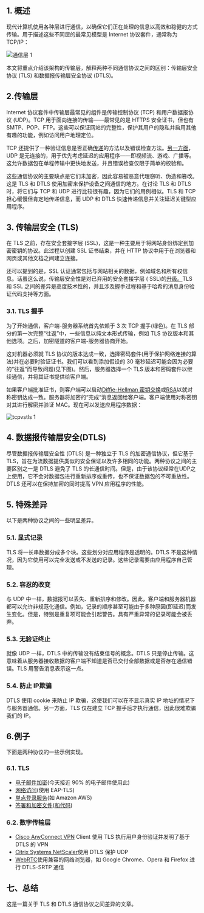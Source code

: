 ## 1. 概述

现代计算机使用各种层进行通信，以确保它们正在处理的信息以高效和稳健的方式传输。用于描述这些不同层的最常见模型是 Internet 协议套件，通常称为 TCP/IP：

![通信层 1](https://www.baeldung.com/wp-content/uploads/sites/4/2022/05/Communication-Layers-1.png)

本文将重点介绍该架构的传输层，解释两种不同通信协议之间的区别：传输层安全协议 (TLS) 和数据报传输层安全协议 (DTLS)。

## 2.传输层

Internet 协议套件中传输层最常见的组件是传输控制协议 (TCP) 和用户数据报协议 (UDP)。TCP 用于面向连接的传输——最常见的是 HTTPS 安全证书，但也有 SMTP、POP、FTP。这些可以保证网站的完整性，保护其用户的隐私并启用其他有趣的功能，例如访问用户地理定位。

TCP 还提供了一种验证信息是否正确[传递](https://www.baeldung.com/cs/tcp-protocol-syn-ack)的方法以及错误检查方法。[另一方面](https://www.baeldung.com/cs/udp-vs-tcp)，UDP 是无连接的，用于优先考虑延迟的应用程序——即视频流、游戏、广播等。这允许数据包在单程传输中更快地发送，并且错误检查仅限于简单的校验和。

这些通信协议的主要缺点是它们未加密，因此容易被恶意代理窃听、伪造和篡改。这是 TLS 和 DTLS 使用加密来保护设备之间通信的地方。在讨论 TLS 和 DTLS 时，将它们与 TCP 和 UDP 进行比较很有趣，因为它们的用例相似。TLS 和 TCP 担心缓慢但肯定地传递信息，而 UDP 和 DTLS 快速传递信息并关注延迟关键型应用程序。

## 3. 传输层安全 (TLS)

在 TLS 之前，存在安全套接字层 (SSL)，这是一种主要用于将网站身份绑定到加密密钥的协议。此过程以创建 SSL 证书结束，并在 HTTP 协议中用于在浏览器和网页或其他文档之间建立连接。

还可以提到的是，SSL 认证通常包括与网站相关的数据，例如域名和所有权信息。话虽这么说，传输层安全性是对已弃用的安全套接字层 ( SSL)的[升级。](https://www.baeldung.com/cs/ssl-vs-tls)TLS 和 SSL 之间的差异是高度技术性的，并且涉及握手过程和基于哈希的消息身份验证代码支持等方面。

### 3.1. TLS 握手

为了开始通信，客户端-服务器系统首先依赖于 3 次 TCP 握手(绿色)。在 TLS 部分的第一次完整“往返”中，一些信息以纯文本形式传输，例如 TLS 协议版本和其他选项。之后，加密隧道的客户端-服务器协商开始。

这对机器必须就 TLS 协议的版本达成一致，选择密码套件(用于保护网络连接的算法)并在必要时验证证书。我们可以看到添加假设的 30 毫秒延迟可能会因为必要的“往返”而导致问题(见下图)。然后，服务器选择一个 TLS 版本和密码套件以继续通信，并将其证书提供给客户端。

如果客户端批准证书，则客户端可以启动[Diffie-Hellman 密钥交换](https://www.comparitech.com/blog/information-security/diffie-hellman-key-exchange/)或[RSA](https://en.wikipedia.org/wiki/RSA_(cryptosystem))以就对称密钥达成一致。服务器将加密的“完成”消息返回给客户端。客户端使用对称密钥对其进行解密并验证 MAC。现在可以发送应用程序数据：

![tcpvstls 1](https://www.baeldung.com/wp-content/uploads/sites/4/2022/05/tcpvstls-1.png)

## 4. 数据报传输层安全(DTLS)

尽管数据报传输层安全性 (DTLS) 是一种独立于 TLS 的加密通信协议，但它基于 TLS，旨在为流数据提供类似的安全保证以及许多相同的功能。两种协议之间的主要区别之一是 DTLS 避免了 TLS 的长通信时间。但是，由于该协议经常在UDP之上使用，它不会对数据包进行重新排序或重传，也不保证数据包的不可重放性。DTLS 还可以在保持加密的同时提高 VPN 应用程序的性能。

## 5. 特殊差异

以下是两种协议之间的一些明显差异。

### 5.1. 显式记录

TLS 将一长串数据分成多个块。这些划分对应用程序是透明的。DTLS 不是这种情况，因为它使用可以完全发送或不发送的记录。这些记录需要由应用程序自己管理。

### 5.2. 容忍的改变

与 UDP 中一样，数据报可以丢失、重新排序和修改。因此，客户端和服务器机器都可以允许非规范化通信。例如，记录的顺序甚至可能由于多种原因(即延迟)而发生变化。但是，特别是重复项可能会引起警告。具有严重异常的记录可能会被丢弃。

### 5.3. 无验证终止

就像 UDP 一样，DTLS 中的传输没有结束信号的概念。DTLS 只是停止传输。这意味着从服务器接收数据的客户端不知道是否已交付全部数据或是否存在通信错误。TLS 用警告消息表示这一点。

### 5.4. 防止 IP欺骗

DTLS 使用 cookie 来防止 IP 欺骗，这使我们可以在不显示真实 IP 地址的情况下与服务器通信。另一方面，TLS 仅在建立 TCP 握手后才执行通信，因此很难欺骗我们的 IP。

## 6.例子

下面是两种协议的一些示例实现。

### 6.1. TLS

-   [电子邮件加密](https://www.agari.com/email-security-blog/transport-layer-security-tls-emailencryption/)(今天接近 90% 的电子邮件使用此)
-   [网络访问](https://www.techtarget.com/searchsecurity/definition/Extensible-Authentication-Protocol-EAP)(使用 EAP-TLS)
-   [单点登录服务](https://docs.aws.amazon.com/singlesignon/latest/userguide/infrastructure-security.html)(如 Amazon AWS)
-   [签署和加密文件](https://www.ssl.com/certificates/personal-business-smime-email-clientauth-document-signing-certificate/)([和代码](https://www.ssl.com/certificates/code-signing/))

### 6.2. 数字传输层

-   [Cisco AnyConnect VPN](https://www.cisco.com/c/en/us/support/docs/security/anyconnect-secure-mobility-client/116312-qanda-anyconnect-00.html) Client 使用 TLS 执行用户身份验证并发明了基于 DTLS 的 VPN
-   [Citrix Systems NetScaler](https://docs.citrix.com/en-us/legacy-archive/netscaler.html)使用 DTLS 保护 UDP
-   [WebRTC](https://www.callstats.io/blog/2018/05/16/explaining-webrtc-secure-real-time-transport-protocol-srtp)使用兼容的网络浏览器，如 Google Chrome、Opera 和 Firefox 进行 DTLS-SRTP 通信

## 七、总结

这是一篇关于 TLS 和 DTLS 通信协议之间差异的文章。
